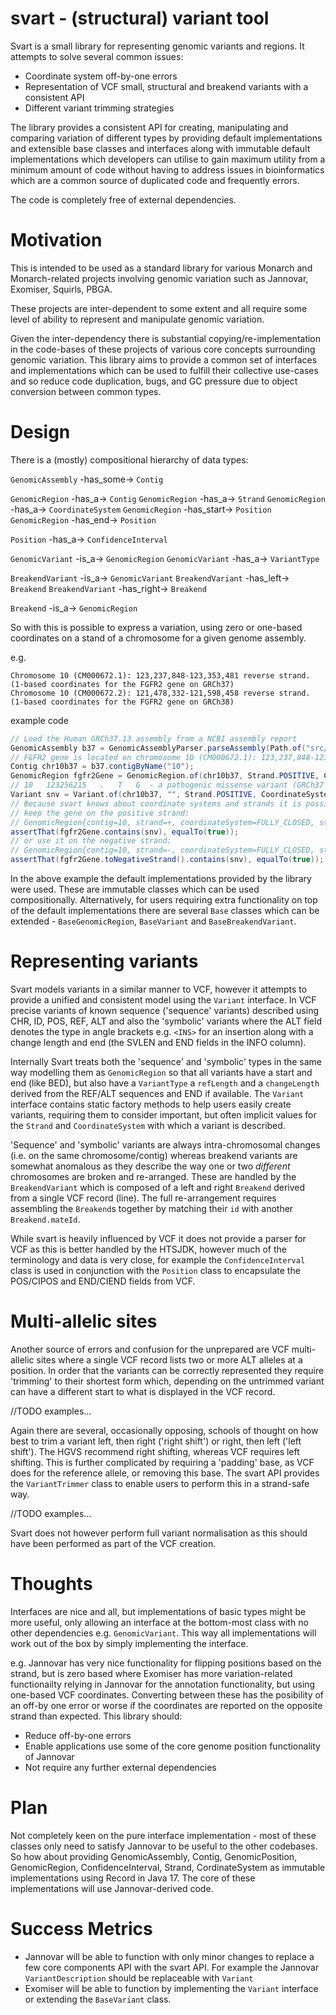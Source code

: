 svart - (structural) variant tool
=

Svart is a small library for representing genomic variants and regions. It attempts to solve several common issues:

- Coordinate system off-by-one errors
- Representation of VCF small, structural and breakend variants with a consistent API
- Different variant trimming strategies 

The library provides a consistent API for creating, manipulating and comparing variation of different types by providing
default implementations and extensible base classes and interfaces along with immutable default implementations which 
developers can utilise to gain maximum utility from a minimum amount of code without having to address issues in
bioinformatics which are a common source of duplicated code and frequently errors.

The code is completely free of external dependencies.

Motivation
==
This is intended to be used as a standard library for various Monarch and Monarch-related projects involving genomic 
variation such as Jannovar, Exomiser, Squirls, PBGA.

These projects are inter-dependent to some extent and all require some level of ability to represent and manipulate 
genomic variation.

Given the inter-dependency there is substantial copying/re-implementation in the code-bases of these projects of various 
core concepts surrounding genomic variation. This library aims to provide a common set of interfaces and implementations 
which can be used to fulfill their collective use-cases and so reduce code duplication, bugs, and GC pressure due to 
object conversion between common types.

Design
==
There is a (mostly) compositional hierarchy of data types:

 `GenomicAssembly` -has_some-> `Contig`

 `GenomicRegion` -has_a-> `Contig`
 `GenomicRegion` -has_a-> `Strand`
 `GenomicRegion` -has_a-> `CoordinateSystem`
 `GenomicRegion` -has_start-> `Position`
 `GenomicRegion` -has_end-> `Position`

 `Position` -has_a-> `ConfidenceInterval`

 `GenomicVariant` -is_a-> `GenomicRegion`
 `GenomicVariant` -has_a-> `VariantType`

 `BreakendVariant` -is_a-> `GenomicVariant`
 `BreakendVariant` -has_left-> `Breakend`
 `BreakendVariant` -has_right-> `Breakend`

 `Breakend` -is_a-> `GenomicRegion`


So with this is possible to express a variation, using zero or one-based coordinates on a stand of a chromosome for a 
given genome assembly.

e.g. 
```
Chromosome 10 (CM000672.1): 123,237,848-123,353,481 reverse strand. (1-based coordinates for the FGFR2 gene on GRCh37)
Chromosome 10 (CM000672.2): 121,478,332-121,598,458 reverse strand. (1-based coordinates for the FGFR2 gene on GRCh38)
```

example code

```java
// Load the Human GRCh37.13 assembly from a NCBI assembly report
GenomicAssembly b37 = GenomicAssemblyParser.parseAssembly(Path.of("src/test/resources/GCF_000001405.25_GRCh37.p13_assembly_report.txt"));
// FGFR2 gene is located on chromosome 10 (CM000672.1): 123,237,848-123_357_972 reverse strand. (1-based, positive strand coordinates)
Contig chr10b37 = b37.contigByName("10");
GenomicRegion fgfr2Gene = GenomicRegion.of(chr10b37, Strand.POSITIVE, CoordinateSystem.FULLY_CLOSED, 123_237_848, 123_357_972);
// 10	123256215	.	T	G  - a pathogenic missense variant (GRCh37 VCF coordinates - 1-based, positive strand)
Variant snv = Variant.of(chr10b37, "", Strand.POSITIVE, CoordinateSystem.oneBased(), Position.of(123_256_215), "T", "G");
// Because svart knows about coordinate systems and strands it is possible to...
// keep the gene on the positive strand:
// GenomicRegion{contig=10, strand=+, coordinateSystem=FULLY_CLOSED, startPosition=123237848, endPosition=123357972}
assertThat(fgfr2Gene.contains(snv), equalTo(true));
// or use it on the negative strand:
// GenomicRegion{contig=10, strand=-, coordinateSystem=FULLY_CLOSED, startPosition=12176776, endPosition=12296900}
assertThat(fgfr2Gene.toNegativeStrand().contains(snv), equalTo(true));
```

In the above example the default implementations provided by the library were used. These are immutable classes which 
can be used compositionally. Alternatively, for users requiring extra functionality on top of the default implementations
there are several `Base` classes which can be extended - `BaseGenomicRegion`, `BaseVariant` and `BaseBreakendVariant`.

Representing variants
==
Svart models variants in a similar manner to VCF, however it attempts to provide a unified and consistent model using
the `Variant` interface. In VCF precise variants of known sequence ('sequence' variants) described using CHR, ID, POS,
REF, ALT and also the 'symbolic' variants where the ALT field denotes the type in angle brackets e.g. `<INS>` for an
insertion along with a change length and end (the SVLEN and END fields in the INFO column). 

Internally Svart treats both the 'sequence' and 'symbolic' types in the same way modelling them as `GenomicRegion` so 
that all variants have a start and end (like BED), but also have a `VariantType` a `refLength` and a `changeLength` derived
from the REF/ALT sequences and END if available. The `Variant` interface contains static factory methods to help users
easily create variants, requiring them to consider important, but often implicit values for the `Strand` and `CoordinateSystem`
with which a variant is described.

'Sequence' and 'symbolic' variants are always intra-chromosomal changes (i.e. on the same chromosome/contig) whereas
breakend variants are somewhat anomalous as they describe the way one or two _different_ chromosomes are broken and 
re-arranged. These are handled by the `BreakendVariant` which is composed of a left and right `Breakend` derived from a
single VCF record (line). The full re-arrangement requires assembling the `Breakend`s together by matching their `id` 
with another `Breakend.mateId`. 

While svart is heavily influenced by VCF it does not provide a parser for VCF as this is better handled by the HTSJDK,
however much of the terminology and data is very close, for example the `ConfidenceInterval` class is used in conjunction
with the `Position` class to encapsulate the POS/CIPOS and END/CIEND fields from VCF.

Multi-allelic sites
===
Another source of errors and confusion for the unprepared are VCF multi-allelic sites where a single VCF record lists two
or more ALT alleles at a position. In order that the variants can be correctly represented they require 'trimming' to their
shortest form which, depending on the untrimmed variant can have a different start to what is displayed in the VCF record.

//TODO examples...

Again there are several, occasionally opposing, schools of thought on how best to trim a variant left, then right ('right shift')
or right, then left ('left shift'). The HGVS recommend right shifting, whereas VCF requires left shifting. This is further
complicated by requiring a 'padding' base, as VCF does for the reference allele, or removing this base. The svart API 
provides the `VariantTrimmer` class to enable users to perform this in a strand-safe way.

//TODO examples...

Svart does not however perform full variant normalisation as this should have been performed as part of the VCF creation. 

Thoughts
==
Interfaces are nice and all, but implementations of basic types might be more useful, only allowing an interface at the 
bottom-most class with no other dependencies e.g. `GenomicVariant`. This way all implementations will work out of the box 
by simply implementing the interface.

e.g. Jannovar has very nice functionality for flipping positions based on the strand, but is zero based where Exomiser 
has more variation-related functionailty relying in Jannovar for the annotation functionality, but using one-based VCF
coordinates. Converting between these has the posibility of an off-by one error or worse if the coordinates are reported 
on the opposite strand than expected. This library should:
 - Reduce off-by-one errors 
 - Enable applications use some of the core genome position functionality of Jannovar 
 - Not require any further external dependencies 
 
Plan
===

Not completely keen on the pure interface implementation - most of these classes only need to satisfy Jannovar to be 
useful to the other codebases.  
So how about providing GenomicAssembly, Contig, GenomicPosition, GenomicRegion, ConfidenceInterval, Strand, 
CordinateSystem as immutable implementations using Record in Java 17. The core of these implementations will use 
Jannovar-derived code.

Success Metrics
===
- Jannovar will be able to function with only minor changes to replace a few core components API with the svart API. For
  example the Jannovar `VariantDescription` should be replaceable with `Variant` 
- Exomiser will be able to function by implementing the `Variant` interface or extending the `BaseVariant` class.

